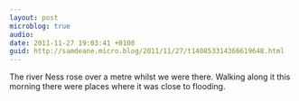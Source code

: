 ```yaml
---
layout: post
microblog: true
audio: 
date: 2011-11-27 19:03:41 +0100
guid: http://samdeane.micro.blog/2011/11/27/t140853314366619648.html
---
```

The river Ness rose over a metre whilst we were there. Walking along it this morning there were places where it was close to flooding.
